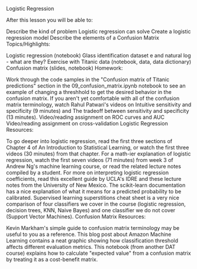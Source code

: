Logistic Regression

After this lesson you will be able to:

Describe the kind of problem Logistic regression can solve
Create a logistic regression model
Describe the elements of a Confusion Matrix
Topics/Highlights:

Logistic regression (notebook)
Glass identification dataset
e and natural log - what are they?
Exercise with Titanic data (notebook, data, data dictionary)
Confusion matrix (slides, notebook)
Homework:

Work through the code samples in the "Confusion matrix of Titanic predictions" section in the 09_confusion_matrix.ipynb notebook to see an example of changing a threshhold to get the desired behavior in the confusion matrix.
If you aren't yet comfortable with all of the confusion matrix terminology, watch Rahul Patwari's videos on Intuitive sensitivity and specificity (9 minutes) and The tradeoff between sensitivity and specificity (13 minutes).
Video/reading assignment on ROC curves and AUC
Video/reading assignment on cross-validation
Logistic Regression Resources:

To go deeper into logistic regression, read the first three sections of Chapter 4 of An Introduction to Statistical Learning, or watch the first three videos (30 minutes) from that chapter.
For a math-ier explanation of logistic regression, watch the first seven videos (71 minutes) from week 3 of Andrew Ng's machine learning course, or read the related lecture notes compiled by a student.
For more on interpreting logistic regression coefficients, read this excellent guide by UCLA's IDRE and these lecture notes from the University of New Mexico.
The scikit-learn documentation has a nice explanation of what it means for a predicted probability to be calibrated.
Supervised learning superstitions cheat sheet is a very nice comparison of four classifiers we cover in the course (logistic regression, decision trees, KNN, Naive Bayes) and one classifier we do not cover (Support Vector Machines).
Confusion Matrix Resources:

Kevin Markham's simple guide to confusion matrix terminology may be useful to you as a reference.
This blog post about Amazon Machine Learning contains a neat graphic showing how classification threshold affects different evaluation metrics.
This notebook (from another DAT course) explains how to calculate "expected value" from a confusion matrix by treating it as a cost-benefit matrix.
